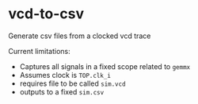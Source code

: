 # vcd-to-csv

Generate csv files from a clocked vcd trace

Current limitations:
- Captures all signals in a fixed scope related to `gemmx`
- Assumes clock is `TOP.clk_i`
- requires file to be called `sim.vcd`
- outputs to a fixed `sim.csv`
